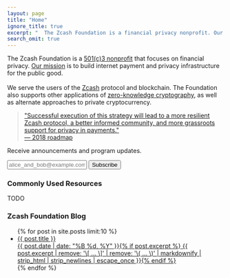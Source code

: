 ```yaml
---
layout: page
title: "Home"
ignore_title: true
excerpt: "  The Zcash Foundation is a financial privacy nonprofit. Our mission is to build and support the technology infrastructure that will enable people to control their own financial data. The protocol Zcash, with its landmark use of zero-knowledge cryptography, is the most promising long-term approach."
search_omit: true
---
```


<p class="site-description" itemprop="description">The Zcash Foundation is a <a href="/about/incorporation-docs" target="_blank">501(c)3 nonprofit</a> that focuses on financial privacy. <a href="/about/#mission" target="_blank">Our mission</a> is to build internet payment and privacy infrastructure for the public good.
<br /><br />
We serve the users of the <a href="/resources/Zcash%20onepager%20color.pdf" target="_blank">Zcash</a> protocol and blockchain. The Foundation also supports other applications of <a href="https://zkp.science/" target="_blank">zero-knowledge cryptography</a>, as well as alternate approaches to private cryptocurrency.</p>

<blockquote class="roadmap"><a href="/about/2018-vision">"Successful execution of this strategy will lead to a more resilient Zcash protocol, a better informed community, and more grassroots support for privacy in payments." <br /><span class="left-pad"></span>— 2018 roadmap</a></blockquote>



<p class="center">Receive announcements and program updates.</p>

<div class="email-form">
<form
  action="https://buttondown.email/api/emails/embed-subscribe/zcashfoundation"
  method="post"
  target="popupwindow"
  onsubmit="window.open('https://buttondown.email/zcashfoundation', 'popupwindow')"
  class="embeddable-buttondown-form"
>
  <!-- <label for="bd-email">Enter your email:</label> -->
  <input type="email" name="email" id="bd-email" placeholder="alice_and_bob@example.com">
  <input type="hidden" value="1" name="embed"/>
  <input type="submit" value="Subscribe" />
</form>
</div>

<!-- promotion of our current focus (e.g. an upcoming conference),
TODO What is our current focus?
-->


### Commonly Used Resources

<!-- pointers to the most commonly used resources. -->
TODO

### Zcash Foundation Blog
<ul class="post-list">
{% for post in site.posts limit:10 %}
  <li><article><a href="{{ site.url }}{{ post.url }}"><div class="post-entry-title">{{ post.title }}</div> <span class="entry-date"><time datetime="{{ post.date | date_to_xmlschema }}">{{ post.date | date: "%B %d, %Y" }}</time></span>{% if post.excerpt %} <span class="excerpt">{{ post.excerpt | remove: '\[ ... \]' | remove: '\( ... \)' | markdownify | strip_html | strip_newlines | escape_once }}</span>{% endif %}</a></article></li>
{% endfor %}
</ul>
